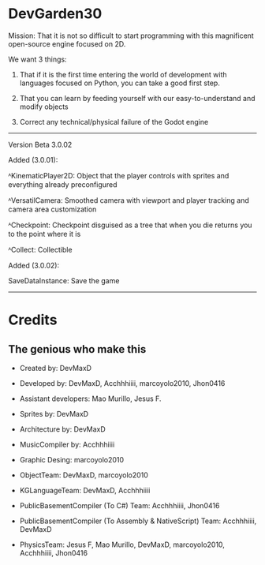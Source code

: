 # DevGarden30
Mission:
That it is not so difficult to start programming with this magnificent open-source engine focused on 2D.

We want 3 things:

1. That if it is the first time entering the world of development with languages ​​focused on Python, you can take a good first step.

2. That you can learn by feeding yourself with our easy-to-understand and modify objects

3. Correct any technical/physical failure of the Godot engine



--------

Version Beta 3.0.02

Added (3.0.01):

ᴬKinematicPlayer2D: Object that the player controls with sprites and everything already preconfigured

ᴬVersatilCamera: Smoothed camera with viewport and player tracking and camera area customization

ᴬCheckpoint: Checkpoint disguised as a tree that when you die returns you to the point where it is

ᴬCollect: Collectible

Added (3.0.02):

SaveDataInstance: Save the game

-----

# Credits
## The genious who make this


- Created by: DevMaxD
- Developed by: DevMaxD, Acchhhiiii, marcoyolo2010, Jhon0416
- Assistant developers: Mao Murillo, Jesus F.
- Sprites by: DevMaxD
- Architecture by: DevMaxD
- MusicCompiler by: Acchhhiiii
- Graphic Desing: marcoyolo2010

- ObjectTeam: DevMaxD, marcoyolo2010
- KGLanguageTeam: DevMaxD, Acchhhiiii
- PublicBasementCompiler (To C#) Team: Acchhhiiii, Jhon0416
- PublicBasementCompiler (To Assembly & NativeScript) Team: Acchhhiiii, DevMaxD
- PhysicsTeam: Jesus F, Mao Murillo, DevMaxD, marcoyolo2010, Acchhhiiii, Jhon0416
